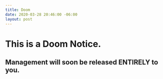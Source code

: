 ```yaml
---
title: Doom
date: 2020-03-28 20:46:00 -06:00
layout: post
---
```


# This is a Doom Notice.

## Management will soon be released ENTIRELY to you.
